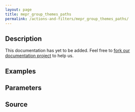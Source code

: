 ```yaml
---
layout: page
title: mepr_group_themes_paths
permalink: /actions-and-filters/mepr_group_themes_paths/
---
```


## Description

This documentation has yet to be added. Feel free to [fork our documentation project](https://github.com/caseproof/memberpress-docs) to help us.

## Examples


## Parameters


## Source


